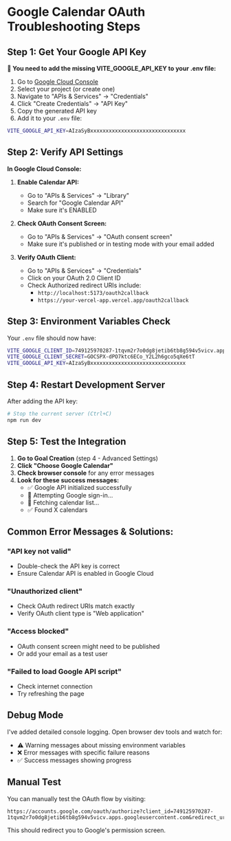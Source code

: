 # Google Calendar OAuth Troubleshooting Steps

## Step 1: Get Your Google API Key

**🔑 You need to add the missing VITE_GOOGLE_API_KEY to your .env file:**

1. Go to [Google Cloud Console](https://console.cloud.google.com)
2. Select your project (or create one)
3. Navigate to "APIs & Services" → "Credentials"
4. Click "Create Credentials" → "API Key"
5. Copy the generated API key
6. Add it to your `.env` file:

```bash
VITE_GOOGLE_API_KEY=AIzaSyBxxxxxxxxxxxxxxxxxxxxxxxxxxxxxxx
```

## Step 2: Verify API Settings

**In Google Cloud Console:**

1. **Enable Calendar API:**
   - Go to "APIs & Services" → "Library"
   - Search for "Google Calendar API"
   - Make sure it's ENABLED

2. **Check OAuth Consent Screen:**
   - Go to "APIs & Services" → "OAuth consent screen"
   - Make sure it's published or in testing mode with your email added

3. **Verify OAuth Client:**
   - Go to "APIs & Services" → "Credentials"
   - Click on your OAuth 2.0 Client ID
   - Check Authorized redirect URIs include:
     - `http://localhost:5173/oauth2callback`
     - `https://your-vercel-app.vercel.app/oauth2callback`

## Step 3: Environment Variables Check

Your `.env` file should now have:
```bash
VITE_GOOGLE_CLIENT_ID=749125970287-1tqvm2r7o0dg8jetib6tb8g594v5vicv.apps.googleusercontent.com
VITE_GOOGLE_CLIENT_SECRET=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  
VITE_GOOGLE_API_KEY=AIzaSyBxxxxxxxxxxxxxxxxxxxxxxxxxxxxxxx
```

## Step 4: Restart Development Server

After adding the API key:
```bash
# Stop the current server (Ctrl+C)
npm run dev
```

## Step 5: Test the Integration

1. **Go to Goal Creation** (step 4 - Advanced Settings)
2. **Click "Choose Google Calendar"**
3. **Check browser console** for any error messages
4. **Look for these success messages:**
   - ✅ Google API initialized successfully
   - 🔐 Attempting Google sign-in...
   - 📅 Fetching calendar list...
   - ✅ Found X calendars

## Common Error Messages & Solutions:

### "API key not valid"
- Double-check the API key is correct
- Ensure Calendar API is enabled in Google Cloud

### "Unauthorized client"
- Check OAuth redirect URIs match exactly
- Verify OAuth client type is "Web application"

### "Access blocked"
- OAuth consent screen might need to be published
- Or add your email as a test user

### "Failed to load Google API script"
- Check internet connection
- Try refreshing the page

## Debug Mode

I've added detailed console logging. Open browser dev tools and watch for:
- ⚠️ Warning messages about missing environment variables
- ❌ Error messages with specific failure reasons
- ✅ Success messages showing progress

## Manual Test

You can manually test the OAuth flow by visiting:
```
https://accounts.google.com/oauth/authorize?client_id=749125970287-1tqvm2r7o0dg8jetib6tb8g594v5vicv.apps.googleusercontent.com&redirect_uri=http://localhost:5173/oauth2callback&scope=https://www.googleapis.com/auth/calendar&response_type=code
```

This should redirect you to Google's permission screen.
